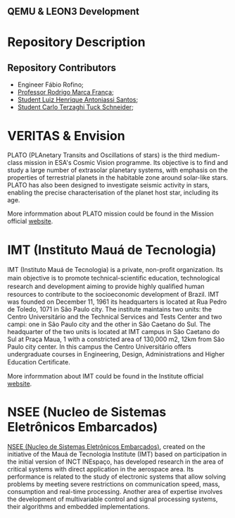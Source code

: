 ## QEMU & LEON3 Development

# Repository Description

## Repository Contributors
- Engineer Fábio Rofino;
- [Professor Rodrigo Marca França](github.com/rodmarfran);
- [Student Luiz Henrique Antoniassi Santos](github.com/Lui831);
- [Student Carlo Terzaghi Tuck Schneider](github.com/carloterzaghi);

# VERITAS & Envision
PLATO (PLAnetary Transits and Oscillations of stars) is the third medium-class mission in ESA's Cosmic Vision programme. Its objective is to find and study a large number of extrasolar planetary systems, with emphasis on the properties of terrestrial planets in the habitable zone around solar-like stars. PLATO has also been designed to investigate seismic activity in stars, enabling the precise characterisation of the planet host star, including its age.

More informmation about PLATO mission could be found in the Mission official [website](https://sci.esa.int/web/plato/).

# IMT (Instituto Mauá de Tecnologia)
IMT (Instituto Mauá de Tecnologia) is a private, non-proﬁt organization. Its main objective is to promote technical-scientiﬁc education, technological research and development aiming to provide highly qualiﬁed human resources to contribute to the socioeconomic development of Brazil. IMT was founded on December 11, 1961 its headquarters is located at Rua Pedro de Toledo, 1071 in São Paulo city. The institute maintains two units: the Centro Universitário and the Technical Services and Tests Center and two campi: one in São Paulo city and the other in São Caetano do Sul. The headquarter of the two units is located at IMT campus in São Caetano do Sul at Praça Maua, 1 with a constricted area of 130,000 m2, 12km from São Paulo city center. In this campus the Centro Universitário offers undergraduate courses in Engineering, Design, Administrations and Higher Education Certiﬁcate.

More informmation about IMT could be found in the Institute official [website](https://maua.br/).

# NSEE (Nucleo de Sistemas Eletrônicos Embarcados)
[NSEE (Nucleo de Sistemas Eletrônicos Embarcados)](nsee.maua.br), created on the initiative of the Mauá de Tecnologia Institute (IMT) based on participation in the initial version of INCT INEspaço, has developed research in the area of critical systems with direct application in the aerospace area. Its performance is related to the study of electronic systems that allow solving problems by meeting severe restrictions on communication speed, mass, consumption and real-time processing. Another area of expertise involves the development of multivariable control and signal processing systems, their algorithms and embedded implementations.
